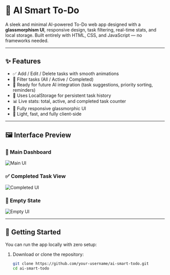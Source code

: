 # 🧠 AI Smart To-Do

A sleek and minimal AI-powered To-Do web app designed with a **glassmorphism UI**, responsive design, task filtering, real-time stats, and local storage. Built entirely with HTML, CSS, and JavaScript — no frameworks needed.

---

## ✨ Features

- ✅ Add / Edit / Delete tasks with smooth animations
- 📂 Filter tasks (All / Active / Completed)
- 🧠 Ready for future AI integration (task suggestions, priority sorting, reminders)
- 💾 Uses LocalStorage for persistent task history
- 📊 Live stats: total, active, and completed task counter
- 🌈 Fully responsive glassmorphic UI
- 🔁 Light, fast, and fully client-side

---

## 🖼️ Interface Preview

### 📌 Main Dashboard

![Main UI](./Screenshot%202025-08-02%20at%204.56.05 PM.png)

### ✅ Completed Task View

![Completed UI](./Screenshot%202025-08-02%20at%204.56.18 PM.png)

### 📝 Empty State

![Empty UI](./Screenshot%202025-08-02%20at%204.55.25 PM.png)

---

## 🚀 Getting Started

You can run the app locally with zero setup:

1. Download or clone the repository:

   ```bash
   git clone https://github.com/your-username/ai-smart-todo.git
   cd ai-smart-todo
